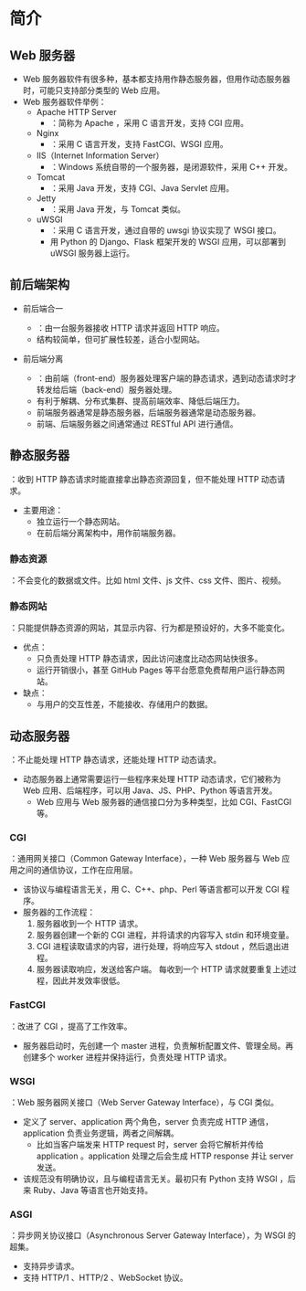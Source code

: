 # 简介

## Web 服务器

- Web 服务器软件有很多种，基本都支持用作静态服务器，但用作动态服务器时，可能只支持部分类型的 Web 应用。
- Web 服务器软件举例：
  - Apache HTTP Server
    - ：简称为 Apache ，采用 C 语言开发，支持 CGI 应用。
  - Nginx
    - ：采用 C 语言开发，支持 FastCGI、WSGI 应用。
  - IIS（Internet Information Server）
    - ：Windows 系统自带的一个服务器，是闭源软件，采用 C++ 开发。
  - Tomcat
    - ：采用 Java 开发，支持 CGI、Java Servlet 应用。
  - Jetty
    - ：采用 Java 开发，与 Tomcat 类似。
  - uWSGI
    - ：采用 C 语言开发，通过自带的 uwsgi 协议实现了 WSGI 接口。
    - 用 Python 的 Django、Flask 框架开发的 WSGI 应用，可以部署到 uWSGI 服务器上运行。

## 前后端架构

- 前后端合一
  - ：由一台服务器接收 HTTP 请求并返回 HTTP 响应。
  - 结构较简单，但可扩展性较差，适合小型网站。

- 前后端分离
  - ：由前端（front-end）服务器处理客户端的静态请求，遇到动态请求时才转发给后端（back-end）服务器处理。
  - 有利于解耦、分布式集群、提高前端效率、降低后端压力。
  - 前端服务器通常是静态服务器，后端服务器通常是动态服务器。
  - 前端、后端服务器之间通常通过 RESTful API 进行通信。

## 静态服务器

：收到 HTTP 静态请求时能直接拿出静态资源回复，但不能处理 HTTP 动态请求。
- 主要用途：
  - 独立运行一个静态网站。
  - 在前后端分离架构中，用作前端服务器。

### 静态资源

：不会变化的数据或文件。比如 html 文件、js 文件、css 文件、图片、视频。

### 静态网站

：只能提供静态资源的网站，其显示内容、行为都是预设好的，大多不能变化。
- 优点：
  - 只负责处理 HTTP 静态请求，因此访问速度比动态网站快很多。
  - 运行开销很小，甚至 GitHub Pages 等平台愿意免费帮用户运行静态网站。
- 缺点：
  - 与用户的交互性差，不能接收、存储用户的数据。

## 动态服务器

：不止能处理 HTTP 静态请求，还能处理 HTTP 动态请求。
- 动态服务器上通常需要运行一些程序来处理 HTTP 动态请求，它们被称为 Web 应用、后端程序，可以用 Java、JS、PHP、Python 等语言开发。
  - Web 应用与 Web 服务器的通信接口分为多种类型，比如 CGI、FastCGI 等。

### CGI

：通用网关接口（Common Gateway Interface），一种 Web 服务器与 Web 应用之间的通信协议，工作在应用层。
- 该协议与编程语言无关，用 C、C++、php、Perl 等语言都可以开发 CGI 程序。
- 服务器的工作流程：
  1. 服务器收到一个 HTTP 请求。
  2. 服务器创建一个新的 CGI 进程，并将请求的内容写入 stdin 和环境变量。
  3. CGI 进程读取请求的内容，进行处理，将响应写入 stdout ，然后退出进程。
  4. 服务器读取响应，发送给客户端。
  每收到一个 HTTP 请求就要重复上述过程，因此并发效率很低。

### FastCGI

：改进了 CGI ，提高了工作效率。
- 服务器启动时，先创建一个 master 进程，负责解析配置文件、管理全局。再创建多个 worker 进程并保持运行，负责处理 HTTP 请求。

### WSGI

：Web 服务器网关接口（Web Server Gateway Interface），与 CGI 类似。
- 定义了 server、application 两个角色，server 负责完成 HTTP 通信，application 负责业务逻辑，两者之间解耦。
  - 比如当客户端发来 HTTP request 时，server 会将它解析并传给 application 。application 处理之后会生成 HTTP response 并让 server 发送。
- 该规范没有明确协议，且与编程语言无关。最初只有 Python 支持 WSGI ，后来 Ruby、Java 等语言也开始支持。

### ASGI

：异步网关协议接口（Asynchronous Server Gateway Interface），为 WSGI 的超集。
- 支持异步请求。
- 支持 HTTP/1 、HTTP/2 、WebSocket 协议。
